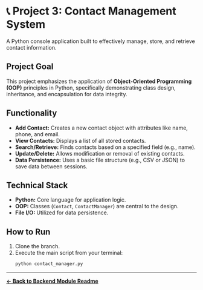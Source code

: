 # 📞 Project 3: Contact Management System

A Python console application built to effectively manage, store, and retrieve contact information.

## Project Goal

This project emphasizes the application of **Object-Oriented Programming (OOP)** principles in Python, specifically demonstrating class design, inheritance, and encapsulation for data integrity.

## Functionality

* **Add Contact:** Creates a new contact object with attributes like name, phone, and email.
* **View Contacts:** Displays a list of all stored contacts.
* **Search/Retrieve:** Finds contacts based on a specified field (e.g., name).
* **Update/Delete:** Allows modification or removal of existing contacts.
* **Data Persistence:** Uses a basic file structure (e.g., CSV or JSON) to save data between sessions.

## Technical Stack

* **Python:** Core language for application logic.
* **OOP:** Classes (`Contact`, `ContactManager`) are central to the design.
* **File I/O:** Utilized for data persistence.

## How to Run

1.  Clone the branch.
2.  Execute the main script from your terminal:
    ```bash
    python contact_manager.py
    ```

---
**[← Back to Backend Module Readme](https://github.com/emcca029-dev/ctse-projects/tree/main)**